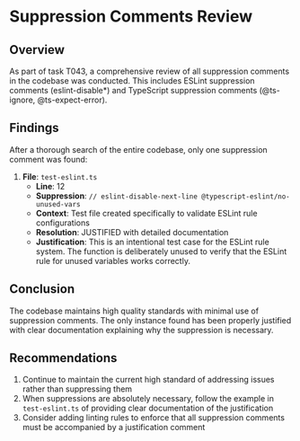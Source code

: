 # Suppression Comments Review

## Overview

As part of task T043, a comprehensive review of all suppression comments in the codebase was conducted. This includes ESLint suppression comments (eslint-disable*) and TypeScript suppression comments (@ts-ignore, @ts-expect-error).

## Findings

After a thorough search of the entire codebase, only one suppression comment was found:

1. **File**: `test-eslint.ts`
   - **Line**: 12
   - **Suppression**: `// eslint-disable-next-line @typescript-eslint/no-unused-vars`
   - **Context**: Test file created specifically to validate ESLint rule configurations
   - **Resolution**: JUSTIFIED with detailed documentation
   - **Justification**: This is an intentional test case for the ESLint rule system. The function is deliberately unused to verify that the ESLint rule for unused variables works correctly.

## Conclusion

The codebase maintains high quality standards with minimal use of suppression comments. The only instance found has been properly justified with clear documentation explaining why the suppression is necessary.

## Recommendations

1. Continue to maintain the current high standard of addressing issues rather than suppressing them
2. When suppressions are absolutely necessary, follow the example in `test-eslint.ts` of providing clear documentation of the justification
3. Consider adding linting rules to enforce that all suppression comments must be accompanied by a justification comment